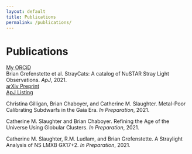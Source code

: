 ```yaml
---
layout: default
title: Publications
permalink: /publications/
---
```


# Publications
<a href="https://orcid.org/0000-0002-5752-3780" target="_blank"> <i class="fab fa-orcid"></i>My ORCiD</a>
<br>Brian Grefenstette et al. StrayCats: A catalog of NuSTAR Stray Light Observations. *ApJ*, 2021.
<br><a href="https://arxiv.org/abs/2102.01236" target="_blank">arXiv Preprint</a>
<br><a href="https://iopscience.iop.org/article/10.3847/1538-4357/abe045" target="_blank">ApJ Listing</a>

Christina Gilligan, Brian Chaboyer, and Catherine M. Slaughter. Metal-Poor Calibrating Subdwarfs in the Gaia Era. *In Preparation*, 2021.

Catherine M. Slaughter and Brian Chaboyer. Refining the Age of the Universe Using Globular Clusters. *In Preparation*, 2021.

Catherine M. Slaughter, R.M. Ludlam, and Brian Grefenstette. A Straylight Analysis of NS LMXB GX17+2. *In Preparation*, 2021.
